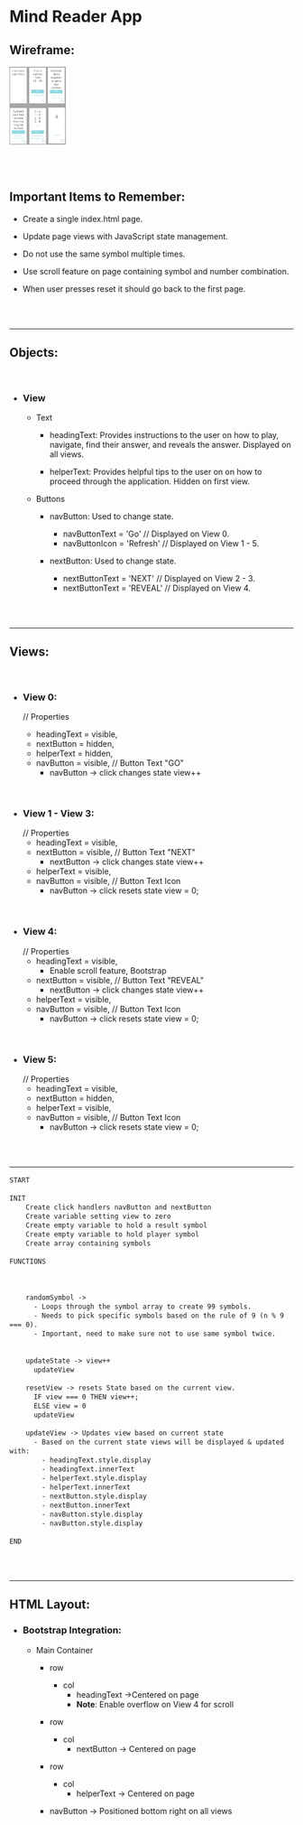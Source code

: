 # **Mind Reader App**

## **Wireframe**:

<img src = './img/mindReader.png' alt = 'Wireframe Image' width = '100'/>

<br/><br/>

## **Important Items to Remember**:

- Create a single index.html page.

- Update page views with JavaScript state management.

- Do not use the same symbol multiple times.

- Use scroll feature on page containing symbol and number combination.

- When user presses reset it should go back to the first page.

<br/><br/>

<hr>

## **Objects**:

<br/>

- ### **View**

  - Text

    - headingText: Provides instructions to the user on how to play, navigate, find their answer, and reveals the answer. Displayed on all views.

    - helperText: Provides helpful tips to the user on on how to proceed through the application. Hidden on first view.

  - Buttons

    - navButton: Used to change state.

      - navButtonText = 'Go' // Displayed on View 0.
      - navButtonIcon = 'Refresh' // Displayed on View 1 - 5.

    - nextButton: Used to change state.
      - nextButtonText = 'NEXT' // Displayed on View 2 - 3.
      - nextButtonText = 'REVEAL' // Displayed on View 4.

<br/><br/>

<hr>

## **Views**:

<br/>

- ### **View 0**:

  // Properties

  - headingText = visible,
  - nextButton = hidden,
  - helperText = hidden,
  - navButton = visible, // Button Text "GO"
    - navButton -> click changes state view++

<br/>

- ### **View 1 - View 3**:
  // Properties
  - headingText = visible,
  - nextButton = visible, // Button Text "NEXT"
    - nextButton -> click changes state view++
  - helperText = visible,
  - navButton = visible, // Button Text Icon
    - navButton -> click resets state view = 0;

<br/>

- ### **View 4**:
  // Properties
  - headingText = visible,
    - Enable scroll feature, Bootstrap
  - nextButton = visible, // Button Text "REVEAL"
    - nextButton -> click changes state view++
  - helperText = visible,
  - navButton = visible, // Button Text Icon
    - navButton -> click resets state view = 0;

<br/>

- ### **View 5**:
  // Properties
  - headingText = visible,
  - nextButton = hidden,
  - helperText = visible,
  - navButton = visible, // Button Text Icon
    - navButton -> click resets state view = 0;

<br/><br/>

<hr>

```
START

INIT
    Create click handlers navButton and nextButton
    Create variable setting view to zero
    Create empty variable to hold a result symbol
    Create empty variable to hold player symbol
    Create array containing symbols

FUNCTIONS



    randomSymbol -> 
      - Loops through the symbol array to create 99 symbols.
      - Needs to pick specific symbols based on the rule of 9 (n % 9 === 0).
      - Important, need to make sure not to use same symbol twice.


    updateState -> view++
      updateView

    resetView -> resets State based on the current view.
      IF view === 0 THEN view++;
      ELSE view = 0
      updateView

    updateView -> Updates view based on current state
      - Based on the current state views will be displayed & updated with:
        - headingText.style.display
        - headingText.innerText
        - helperText.style.display
        - helperText.innerText
        - nextButton.style.display
        - nextButton.innerText
        - navButton.style.display
        - navButton.style.display

END

```

<br/><br/>

<hr>

## **HTML Layout**:

- ### **Bootstrap Integration**:

  - Main Container

    - row

      - col
        - headingText ->Centered on page
        - **Note**: Enable overflow on View 4 for scroll

    - row

      - col
        - nextButton -> Centered on page

    - row

      - col
        - helperText -> Centered on page

    - navButton -> Positioned bottom right on all views
